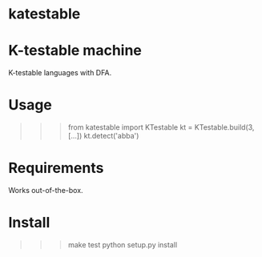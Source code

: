 # katestable
K-testable machine
==================
K-testable languages with DFA.

Usage
=====
>>> from katestable import KTestable
>>> kt = KTestable.build(3, [...])
>>> kt.detect('abba')

Requirements
============
Works out-of-the-box.

Install
=======
>>> make test
>>> python setup.py install
